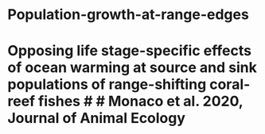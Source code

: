 # Population-growth-at-range-edges
# Opposing life stage-specific effects of ocean warming at source and sink populations of range-shifting coral-reef fishes # # Monaco et al. 2020, Journal of Animal Ecology 
